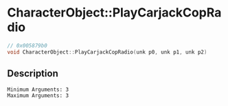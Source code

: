# CharacterObject::PlayCarjackCopRadio
```c
// 0x005879b0
void CharacterObject::PlayCarjackCopRadio(unk p0, unk p1, unk p2)
```
## Description
```
Minimum Arguments: 3
Maximum Arguments: 3
```
